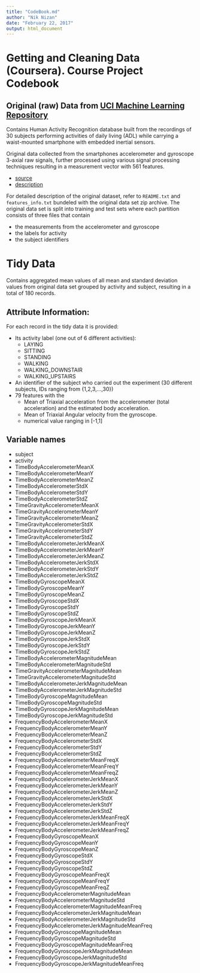 ```yaml
---
title: "CodeBook.md"
author: "Nik Nizan"
date: "February 22, 2017"
output: html_document
---
```


Getting and Cleaning Data (Coursera). Course Project Codebook
==============================================================


## Original (raw) Data from [UCI Machine Learning Repository](http://archive.ics.uci.edu/ml/index.html)

Contains Human Activity Recognition database built from the recordings of 30 subjects performing 
activities of daily living (ADL) while carrying a waist-mounted smartphone with embedded inertial sensors.

Original data collected from the smartphones accelerometer and gyroscope 3-axial raw signals, 
further processed using various signal processing techniques resulting in a measurement vector with
561 features.

- [source](https://d396qusza40orc.cloudfront.net/getdata%2Fprojectfiles%2FUCI%20HAR%20Dataset.zip) 
- [description](http://archive.ics.uci.edu/ml/datasets/Human+Activity+Recognition+Using+Smartphones)

For detailed description of the original dataset, refer to `README.txt` and `features_info.txt` bundeled with the original data set zip archive.
The original data set is split into training and test sets where each partition consists of three files that contain
* the measurements from the accelerometer and gyroscope
* the labels for activity
* the subject identifiers

# Tidy Data
Contains aggregated mean values of all mean and standard deviation values from original data set grouped by activity  and subject, resulting in a total of 180 records.

## Attribute Information:
For each record in the tidy data it is provided: 
- Its activity label (one out of 6 different activities):
  - LAYING
  - SITTING
  - STANDING
  - WALKING
  - WALKING_DOWNSTAIR
  - WALKING_UPSTAIRS
- An identifier of the subject who carried out the experiment (30 different subjects, IDs ranging from {1,2,3,...,30})
- 79 features with the
  - Mean of Triaxial acceleration from the accelerometer (total acceleration) and the estimated body acceleration. 
  - Mean of Triaxial Angular velocity from the gyroscope. 
  - numerical value ranging in [-1,1]

## Variable names
- subject
- activity
- TimeBodyAccelerometerMeanX
- TimeBodyAccelerometerMeanY
- TimeBodyAccelerometerMeanZ
- TimeBodyAccelerometerStdX
- TimeBodyAccelerometerStdY
- TimeBodyAccelerometerStdZ
- TimeGravityAccelerometerMeanX
- TimeGravityAccelerometerMeanY
- TimeGravityAccelerometerMeanZ
- TimeGravityAccelerometerStdX
- TimeGravityAccelerometerStdY
- TimeGravityAccelerometerStdZ
- TimeBodyAccelerometerJerkMeanX
- TimeBodyAccelerometerJerkMeanY
- TimeBodyAccelerometerJerkMeanZ
- TimeBodyAccelerometerJerkStdX
- TimeBodyAccelerometerJerkStdY
- TimeBodyAccelerometerJerkStdZ
- TimeBodyGyroscopeMeanX
- TimeBodyGyroscopeMeanY
- TimeBodyGyroscopeMeanZ
- TimeBodyGyroscopeStdX
- TimeBodyGyroscopeStdY
- TimeBodyGyroscopeStdZ
- TimeBodyGyroscopeJerkMeanX
- TimeBodyGyroscopeJerkMeanY
- TimeBodyGyroscopeJerkMeanZ
- TimeBodyGyroscopeJerkStdX
- TimeBodyGyroscopeJerkStdY
- TimeBodyGyroscopeJerkStdZ
- TimeBodyAccelerometerMagnitudeMean
- TimeBodyAccelerometerMagnitudeStd
- TimeGravityAccelerometerMagnitudeMean
- TimeGravityAccelerometerMagnitudeStd
- TimeBodyAccelerometerJerkMagnitudeMean
- TimeBodyAccelerometerJerkMagnitudeStd
- TimeBodyGyroscopeMagnitudeMean
- TimeBodyGyroscopeMagnitudeStd
- TimeBodyGyroscopeJerkMagnitudeMean
- TimeBodyGyroscopeJerkMagnitudeStd
- FrequencyBodyAccelerometerMeanX
- FrequencyBodyAccelerometerMeanY
- FrequencyBodyAccelerometerMeanZ
- FrequencyBodyAccelerometerStdX
- FrequencyBodyAccelerometerStdY
- FrequencyBodyAccelerometerStdZ
- FrequencyBodyAccelerometerMeanFreqX
- FrequencyBodyAccelerometerMeanFreqY
- FrequencyBodyAccelerometerMeanFreqZ
- FrequencyBodyAccelerometerJerkMeanX
- FrequencyBodyAccelerometerJerkMeanY
- FrequencyBodyAccelerometerJerkMeanZ
- FrequencyBodyAccelerometerJerkStdX
- FrequencyBodyAccelerometerJerkStdY
- FrequencyBodyAccelerometerJerkStdZ
- FrequencyBodyAccelerometerJerkMeanFreqX
- FrequencyBodyAccelerometerJerkMeanFreqY
- FrequencyBodyAccelerometerJerkMeanFreqZ
- FrequencyBodyGyroscopeMeanX
- FrequencyBodyGyroscopeMeanY
- FrequencyBodyGyroscopeMeanZ
- FrequencyBodyGyroscopeStdX
- FrequencyBodyGyroscopeStdY
- FrequencyBodyGyroscopeStdZ
- FrequencyBodyGyroscopeMeanFreqX
- FrequencyBodyGyroscopeMeanFreqY
- FrequencyBodyGyroscopeMeanFreqZ
- FrequencyBodyAccelerometerMagnitudeMean
- FrequencyBodyAccelerometerMagnitudeStd
- FrequencyBodyAccelerometerMagnitudeMeanFreq
- FrequencyBodyAccelerometerJerkMagnitudeMean
- FrequencyBodyAccelerometerJerkMagnitudeStd
- FrequencyBodyAccelerometerJerkMagnitudeMeanFreq
- FrequencyBodyGyroscopeMagnitudeMean
- FrequencyBodyGyroscopeMagnitudeStd
- FrequencyBodyGyroscopeMagnitudeMeanFreq
- FrequencyBodyGyroscopeJerkMagnitudeMean
- FrequencyBodyGyroscopeJerkMagnitudeStd
- FrequencyBodyGyroscopeJerkMagnitudeMeanFreq
